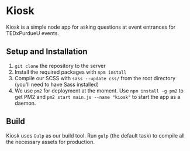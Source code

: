 # Kiosk
Kiosk is a simple node app for asking questions at event entrances for TEDxPurdueU events.

## Setup and Installation
1. `git clone` the repository to the server
2. Install the required packages with `npm install`
3. Compile our SCSS with `sass --update css/` from the root directory (you'll need to have Sass installed)
4. We use `pm2` for deployment at the moment. Use `npm install -g pm2` to get PM2 and `pm2 start main.js --name "kiosk"` to start the app as a daemon.

## Build
Kiosk uses `Gulp` as our build tool. Run `gulp` (the default task) to compile all the necessary assets for production.
